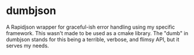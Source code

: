 # dumbjson
A Rapidjson wrapper for graceful-ish error handling using my specific framework.
This wasn't made to be used as a cmake library. The "dumb" in dumbjson stands for this being a terrible, verbose, and flimsy API, but it serves my needs.
